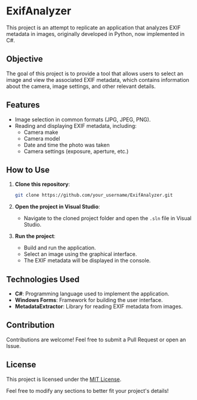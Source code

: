 # ExifAnalyzer

This project is an attempt to replicate an application that analyzes EXIF metadata in images, originally developed in Python, now implemented in C#.

## Objective

The goal of this project is to provide a tool that allows users to select an image and view the associated EXIF metadata, which contains information about the camera, image settings, and other relevant details.

## Features

- Image selection in common formats (JPG, JPEG, PNG).
- Reading and displaying EXIF metadata, including:
  - Camera make
  - Camera model
  - Date and time the photo was taken
  - Camera settings (exposure, aperture, etc.)

## How to Use

1. **Clone this repository**:
   ```bash
   git clone https://github.com/your_username/ExifAnalyzer.git
   ```
   
2. **Open the project in Visual Studio**:
   - Navigate to the cloned project folder and open the `.sln` file in Visual Studio.

3. **Run the project**:
   - Build and run the application.
   - Select an image using the graphical interface.
   - The EXIF metadata will be displayed in the console.

## Technologies Used

- **C#**: Programming language used to implement the application.
- **Windows Forms**: Framework for building the user interface.
- **MetadataExtractor**: Library for reading EXIF metadata from images.

## Contribution

Contributions are welcome! Feel free to submit a Pull Request or open an Issue.

## License

This project is licensed under the [MIT License](LICENSE.txt).

Feel free to modify any sections to better fit your project's details!